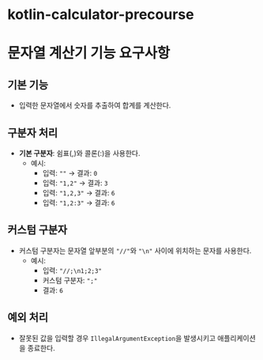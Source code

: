 # kotlin-calculator-precourse

# 문자열 계산기 기능 요구사항

## 기본 기능
- 입력한 문자열에서 숫자를 추출하여 합계를 계산한다.

## 구분자 처리
- **기본 구분자**: 쉼표(,)와 콜론(:)을 사용한다.
    - 예시:
        - 입력: `""` → 결과: `0`
        - 입력: `"1,2"` → 결과: `3`
        - 입력: `"1,2,3"` → 결과: `6`
        - 입력: `"1,2:3"` → 결과: `6`

## 커스텀 구분자
- 커스텀 구분자는 문자열 앞부분의 `"//"`와 `"\n"` 사이에 위치하는 문자를 사용한다.
    - 예시:
        - 입력: `"//;\n1;2;3"`
        - 커스텀 구분자: `";"`
        - 결과: `6`

## 예외 처리
- 잘못된 값을 입력할 경우 `IllegalArgumentException`을 발생시키고 애플리케이션을 종료한다.